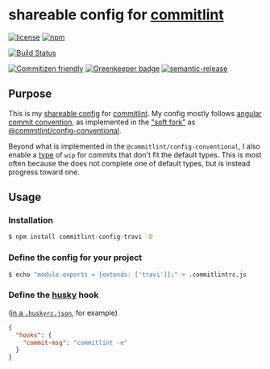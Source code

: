 # shareable config for [commitlint](https://github.com/marionebl/commitlint)

[![license](https://img.shields.io/github/license/travi/commitlint-config-travi.svg)](LICENSE)
[![npm](https://img.shields.io/npm/v/commitlint-config-travi.svg?maxAge=2592000)](https://www.npmjs.com/package/commitlint-config-travi)

[![Build Status](https://img.shields.io/travis/com/travi/commitlint-config-travi.svg?style=flat)](https://travis-ci.com/travi/commitlint-config-travi)

[![Commitizen friendly](https://img.shields.io/badge/commitizen-friendly-brightgreen.svg)](http://commitizen.github.io/cz-cli/)
[![Greenkeeper badge](https://badges.greenkeeper.io/travi/commitlint-config-travi.svg)](https://greenkeeper.io/)
[![semantic-release](https://img.shields.io/badge/%20%20%F0%9F%93%A6%F0%9F%9A%80-semantic--release-e10079.svg)](https://github.com/semantic-release/semantic-release)

## Purpose

This is my [shareable config](https://marionebl.github.io/commitlint/#/concepts-shareable-config)
for [commitlint](https://github.com/marionebl/commitlint). My config mostly
follows [angular commit convention](https://github.com/angular/angular.js/blob/master/CONTRIBUTING.md#commit),
as implemented in the ["soft fork"](https://github.com/marionebl/commitlint/issues/146)
as [@commitlint/config-conventional](https://github.com/marionebl/commitlint/tree/master/%40commitlint/config-conventional).

Beyond what is implemented in the `@commitlint/config-conventional`, I also
enable a [type](https://marionebl.github.io/commitlint/#/reference-rules?id=type-enum)
of `wip` for commits that don't fit the default types. This is most often
because the does not complete one of default types, but is instead progress
toward one.

## Usage

### Installation

```sh
$ npm install commitlint-config-travi -D
```

### Define the config for your project

```sh
$ echo "module.exports = {extends: ['travi']};" > .commitlintrc.js
```

### Define the [husky](https://github.com/typicode/husky) hook

([in a `.huskyrc.json`](https://github.com/typicode/husky#upgrading-from-014),
for example)

```json
{
  "hooks": {
    "commit-msg": "commitlint -e"
  }
}
```
